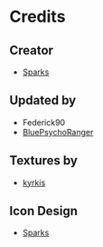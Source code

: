 # Credits

## Creator
- [Sparks](https://twitter.com/SparksTheGamer)

## Updated by
- Federick90
- [BluePsychoRanger](https://twitter.com/BluPsychoRanger)

## Textures by
- [kyrkis](http://discordapp.com/users/287287322360414218)

## Icon Design
- [Sparks](https://twitter.com/SparksTheGamer)
